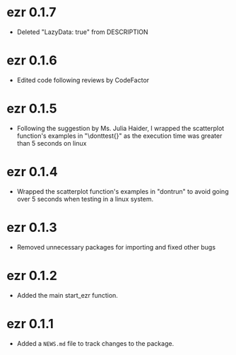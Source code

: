 # ezr 0.1.7
* Deleted "LazyData: true" from DESCRIPTION

# ezr 0.1.6
* Edited code following reviews by CodeFactor

# ezr 0.1.5
* Following the suggestion by Ms. Julia Haider, I wrapped the scatterplot
function's examples in "\donttest{}" as the execution time was greater 
than 5 seconds on linux

# ezr 0.1.4
* Wrapped the scatterplot function's examples in "dontrun" to avoid going over
5 seconds when testing in a linux system.

# ezr 0.1.3
* Removed unnecessary packages for importing and fixed other bugs

# ezr 0.1.2
* Added the main start_ezr function.

# ezr 0.1.1
* Added a `NEWS.md` file to track changes to the package.

